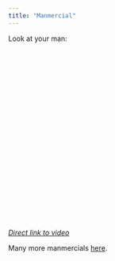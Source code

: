 ```yaml
---
title: "Manmercial"
---
```

<p>Look at your man:</p>
<p><object width="425" height="344"><param name="movie" value="http://www.youtube.com/v/owGykVbfgUE&color1=0xb1b1b1&color2=0xcfcfcf&hl=en_US&feature=player_embedded&fs=1"></param><param name="allowFullScreen" value="true"></param><param name="allowScriptAccess" value="always"></param><embed src="http://www.youtube.com/v/owGykVbfgUE&color1=0xb1b1b1&color2=0xcfcfcf&hl=en_US&feature=player_embedded&fs=1" type="application/x-shockwave-flash" allowfullscreen="true" allowScriptAccess="always" width="425" height="344"></embed></object></p>
<p><em><a href="http://www.youtube.com/watch?v=owGykVbfgUE&feature=player_embedded">Direct link to video</a></em></p>
<p>Many more manmercials <a href="http://www.youtube.com/user/oldspice">here</a>.</p>
